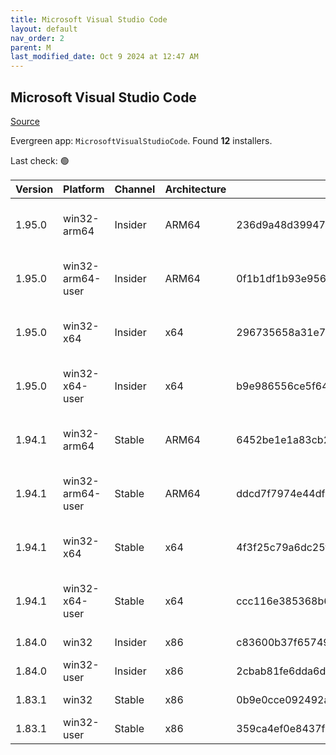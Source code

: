 ```yaml
---
title: Microsoft Visual Studio Code
layout: default
nav_order: 2
parent: M
last_modified_date: Oct 9 2024 at 12:47 AM
---
```


## Microsoft Visual Studio Code

[Source](https://code.visualstudio.com)

Evergreen app: `MicrosoftVisualStudioCode`. Found **12** installers.

Last check: 🟢

| Version | Platform         | Channel | Architecture | Sha256                                                           | URI                                                                                                                                                                                                                                                                                                            |
| ------- | ---------------- | ------- | ------------ | ---------------------------------------------------------------- | -------------------------------------------------------------------------------------------------------------------------------------------------------------------------------------------------------------------------------------------------------------------------------------------------------------- |
| 1.95.0  | win32-arm64      | Insider | ARM64        | 236d9a48d39947d41a0ecc2f36f305e06723460887a2f3604ddb3394b3544fa1 | [https://vscode.download.prss.microsoft.com/dbazure/download/insider/a3cf6b8bcb57cf77ed546a4636be6ca068bfc0d8/VSCodeSetup-arm64-1.95.0-insider.exe](https://vscode.download.prss.microsoft.com/dbazure/download/insider/a3cf6b8bcb57cf77ed546a4636be6ca068bfc0d8/VSCodeSetup-arm64-1.95.0-insider.exe)         |
| 1.95.0  | win32-arm64-user | Insider | ARM64        | 0f1b1df1b93e9568e90603fa11debe77a8f87a0f737c2d0e449960e24c3566ba | [https://vscode.download.prss.microsoft.com/dbazure/download/insider/a3cf6b8bcb57cf77ed546a4636be6ca068bfc0d8/VSCodeUserSetup-arm64-1.95.0-insider.exe](https://vscode.download.prss.microsoft.com/dbazure/download/insider/a3cf6b8bcb57cf77ed546a4636be6ca068bfc0d8/VSCodeUserSetup-arm64-1.95.0-insider.exe) |
| 1.95.0  | win32-x64        | Insider | x64          | 296735658a31e7f9e094831d9f76a0c1fe8f9cf5aad5165c18a02d3b2656b040 | [https://vscode.download.prss.microsoft.com/dbazure/download/insider/a3cf6b8bcb57cf77ed546a4636be6ca068bfc0d8/VSCodeSetup-x64-1.95.0-insider.exe](https://vscode.download.prss.microsoft.com/dbazure/download/insider/a3cf6b8bcb57cf77ed546a4636be6ca068bfc0d8/VSCodeSetup-x64-1.95.0-insider.exe)             |
| 1.95.0  | win32-x64-user   | Insider | x64          | b9e986556ce5f647c60e646650073089e72280e227848662bd161bd711428678 | [https://vscode.download.prss.microsoft.com/dbazure/download/insider/a3cf6b8bcb57cf77ed546a4636be6ca068bfc0d8/VSCodeUserSetup-x64-1.95.0-insider.exe](https://vscode.download.prss.microsoft.com/dbazure/download/insider/a3cf6b8bcb57cf77ed546a4636be6ca068bfc0d8/VSCodeUserSetup-x64-1.95.0-insider.exe)     |
| 1.94.1  | win32-arm64      | Stable  | ARM64        | 6452be1e1a83cb2990704fe3f5514c951159663e95a3e24d1022d2ea19bb9ea8 | [https://vscode.download.prss.microsoft.com/dbazure/download/stable/e10f2369d0d9614a452462f2e01cdc4aa9486296/VSCodeSetup-arm64-1.94.1.exe](https://vscode.download.prss.microsoft.com/dbazure/download/stable/e10f2369d0d9614a452462f2e01cdc4aa9486296/VSCodeSetup-arm64-1.94.1.exe)                           |
| 1.94.1  | win32-arm64-user | Stable  | ARM64        | ddcd7f7974e44df8d45fd16dd733b2ca99b3e3d687f37100f214915eb2dd71d5 | [https://vscode.download.prss.microsoft.com/dbazure/download/stable/e10f2369d0d9614a452462f2e01cdc4aa9486296/VSCodeUserSetup-arm64-1.94.1.exe](https://vscode.download.prss.microsoft.com/dbazure/download/stable/e10f2369d0d9614a452462f2e01cdc4aa9486296/VSCodeUserSetup-arm64-1.94.1.exe)                   |
| 1.94.1  | win32-x64        | Stable  | x64          | 4f3f25c79a6dc25f9f09113a76824ea6a604b70fbc3376707003bc7b6091224a | [https://vscode.download.prss.microsoft.com/dbazure/download/stable/e10f2369d0d9614a452462f2e01cdc4aa9486296/VSCodeSetup-x64-1.94.1.exe](https://vscode.download.prss.microsoft.com/dbazure/download/stable/e10f2369d0d9614a452462f2e01cdc4aa9486296/VSCodeSetup-x64-1.94.1.exe)                               |
| 1.94.1  | win32-x64-user   | Stable  | x64          | ccc116e385368b682750bda8be35da19424dd5a792b2c7f8a984c54d3ebe63b6 | [https://vscode.download.prss.microsoft.com/dbazure/download/stable/e10f2369d0d9614a452462f2e01cdc4aa9486296/VSCodeUserSetup-x64-1.94.1.exe](https://vscode.download.prss.microsoft.com/dbazure/download/stable/e10f2369d0d9614a452462f2e01cdc4aa9486296/VSCodeUserSetup-x64-1.94.1.exe)                       |
| 1.84.0  | win32            | Insider | x86          | c83600b37f65749ea9e16496847bbfd967dece2472cee7d8011ae719e2633c18 | [https://az764295.vo.msecnd.net/insider/0c36b92c82064882a228487040187cfc13669c0f/VSCodeSetup-ia32-1.84.0-insider.exe](https://az764295.vo.msecnd.net/insider/0c36b92c82064882a228487040187cfc13669c0f/VSCodeSetup-ia32-1.84.0-insider.exe)                                                                     |
| 1.84.0  | win32-user       | Insider | x86          | 2cbab81fe6dda6dfb07751707107db95ba7afa0a6ada65a1df78a04eef0aadf5 | [https://az764295.vo.msecnd.net/insider/0c36b92c82064882a228487040187cfc13669c0f/VSCodeUserSetup-ia32-1.84.0-insider.exe](https://az764295.vo.msecnd.net/insider/0c36b92c82064882a228487040187cfc13669c0f/VSCodeUserSetup-ia32-1.84.0-insider.exe)                                                             |
| 1.83.1  | win32            | Stable  | x86          | 0b9e0cce092492a88cdaf12048e3630290944b051f3194c5ca3d6b7012f05e7f | [https://az764295.vo.msecnd.net/stable/a6606b6ca720bca780c2d3c9d4cc3966ff2eca12/VSCodeSetup-ia32-1.83.1.exe](https://az764295.vo.msecnd.net/stable/a6606b6ca720bca780c2d3c9d4cc3966ff2eca12/VSCodeSetup-ia32-1.83.1.exe)                                                                                       |
| 1.83.1  | win32-user       | Stable  | x86          | 359ca4ef0e8437f7e5183a97a9d79834463a3df88bb10c82c48cc2bd53b8a7e5 | [https://az764295.vo.msecnd.net/stable/a6606b6ca720bca780c2d3c9d4cc3966ff2eca12/VSCodeUserSetup-ia32-1.83.1.exe](https://az764295.vo.msecnd.net/stable/a6606b6ca720bca780c2d3c9d4cc3966ff2eca12/VSCodeUserSetup-ia32-1.83.1.exe)                                                                               |
